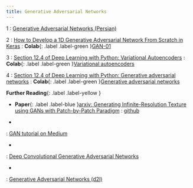```yaml
---
title: Generative Adversarial Networks
---
```


1
: [Generative Adversarial Networks (Persian)](https://howsam.org/generative-adversarial-network/)

2
: [How to Develop a 1D Generative Adversarial Network From Scratch in Keras](https://machinelearningmastery.com/how-to-develop-a-generative-adversarial-network-for-a-1-dimensional-function-from-scratch-in-keras/)
    : **Colab**{: .label .label-green }[GAN-01](https://colab.research.google.com/github/fum-cs/dl/blob/main/code/GAN/GAN-01.ipynb)

3
: [Section 12.4 of Deep Learning with Python: Variational Autoencoders](https://fumdrive.um.ac.ir/index.php/s/tbdbtwzCkqbMoGD)
    : **Colab**{: .label .label-green }[Variational autoencoders](https://colab.research.google.com/github/fchollet/deep-learning-with-python-notebooks/blob/master/chapter12_part04_variational-autoencoders.ipynb)

4
: [Section 12.4 of Deep Learning with Python: Generative adversarial networks](https://fumdrive.um.ac.ir/index.php/s/tbdbtwzCkqbMoGD)
    : **Colab**{: .label .label-green }[Generative adversarial networks](https://colab.research.google.com/github/fchollet/deep-learning-with-python-notebooks/blob/master/chapter12_part05_gans.ipynb)

**Further Reading**{: .label .label-yellow }

* **Paper**{: .label .label-blue }[arxiv: Generating Infinite-Resolution Texture using GANs with Patch-by-Patch Paradigm](https://arxiv.org/pdf/2309.02340.pdf)
    : [github](https://github.com/ai4netzero/Infinite_Texture_GANs)

*
: [GAN tutorial on Medium](https://github.com/mpstewart1/GAN-Tutorial)

*
: [Deep Convolutional Generative Adversarial Networks](https://d2l.ai/chapter_generative-adversarial-networks/dcgan.html)

*
: [Generative Adversarial Networks (d2l)](https://d2l.ai/chapter_generative-adversarial-networks/index.html)
